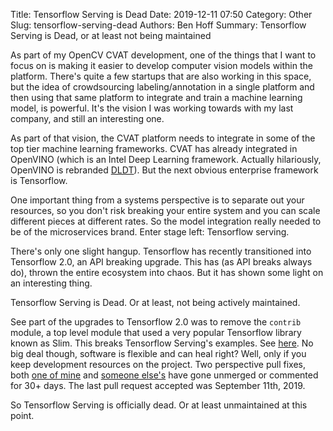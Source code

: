 Title: Tensorflow Serving is Dead
Date: 2019-12-11 07:50
Category: Other
Slug: tensorflow-serving-dead
Authors: Ben Hoff
Summary: Tensorflow Serving is Dead, or at least not being maintained

As part of my OpenCV CVAT development, one of the things that I want to focus on is making it easier to develop computer vision models within the platform. There's quite a few startups that are also working in this space, but the idea of crowdsourcing labeling/annotation in a single platform and then using that same platform to integrate and train a machine learning model, is powerful. It's the vision I was working towards with my last company, and still an interesting one.

As part of that vision, the CVAT platform needs to integrate in some of the top tier machine learning frameworks. CVAT has already integrated in OpenVINO (which is an Intel Deep Learning framework. Actually hilariously, OpenVINO is rebranded [DLDT](https://github.com/opencv/dldt)). But the next obvious enterprise framework is Tensorflow.

One important thing from a systems perspective is to separate out your resources, so you don't risk breaking your entire system and you can scale different pieces at different rates. So the model integration really needed to be of the microservices brand. Enter stage left: Tensorflow serving.

There's only one slight hangup. Tensorflow has recently transitioned into Tensorflow 2.0, an API breaking upgrade. This has (as API breaks always do), thrown the entire ecosystem into chaos. But it has shown some light on an interesting thing.

Tensorflow Serving is Dead. Or at least, not being actively maintained.

See part of the upgrades to Tensorflow 2.0 was to remove the `contrib` module, a top level module that used a very popular Tensorflow library known as Slim. This breaks Tensorflow Serving's examples. See [here](https://github.com/tensorflow/serving/issues/1475). No big deal though, software is flexible and can heal right? Well, only if you keep development resources on the project. Two perspective pull fixes, both [one of mine](https://github.com/tensorflow/serving/pull/1477) and [someone else's](https://github.com/tensorflow/serving/pull/1486) have gone unmerged or commented for 30+ days. The last pull request accepted was September 11th, 2019.

So Tensorflow Serving is officially dead. Or at least unmaintained at this point.
